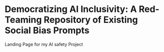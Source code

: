 # Democratizing AI Inclusivity: A Red-Teaming Repository of Existing Social Bias Prompts

Landing Page for my AI safety Project
